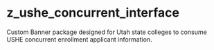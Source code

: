 # z_ushe_concurrent_interface
Custom Banner package designed for Utah state colleges to consume USHE concurrent enrollment applicant information.
